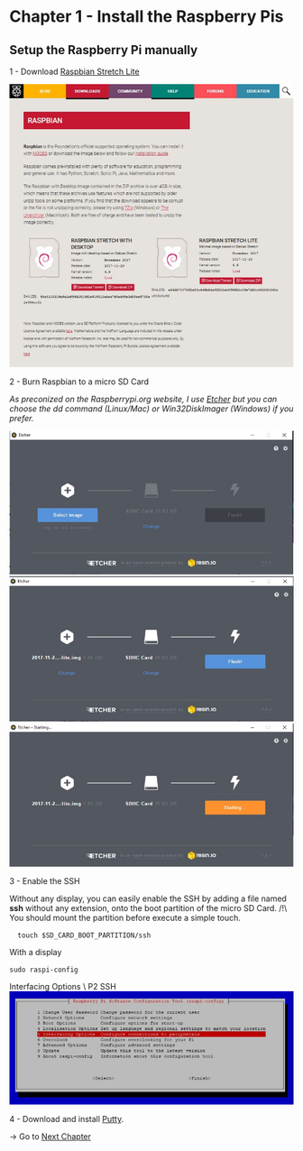 Chapter 1 - Install the Raspberry Pis
=====================================

Setup the Raspberry Pi manually
----------------------------------

1 - Download [Raspbian Stretch Lite](https://www.raspberrypi.org/downloads/raspbian/)

![image](./images/01-001.jpg)

2 - Burn Raspbian to a micro SD Card

_As preconized on the Raspberrypi.org website, I use [Etcher](https://etcher.io/)
but you can choose the dd command (Linux/Mac) or Win32DiskImager (Windows)
if you prefer._

![image](./images/01-002.jpg)
![image](./images/01-003.jpg)
![image](./images/01-004.jpg)

3 - Enable the SSH

Without any display, you can easily enable the SSH by adding a file named
**ssh** without any extension, onto the boot partition of the micro SD Card.
/!\ You should mount the partition before execute a simple touch.

```
  touch $SD_CARD_BOOT_PARTITION/ssh
```

With a display

```
sudo raspi-config
```

Interfacing Options \ P2 SSH
![image](./images/01-005.jpg)

4 - Download and install [Putty](https://www.putty.org/).

-> Go to [Next Chapter](./02-Setup-network.md)
